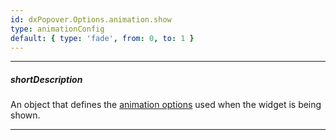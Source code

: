 ```yaml
---
id: dxPopover.Options.animation.show
type: animationConfig
default: { type: 'fade', from: 0, to: 1 }
---
```

---
##### shortDescription
An object that defines the [animation options](/api-reference/50%20Common/Object%20Structures/animationConfig/animationConfig.md '/Documentation/ApiReference/Common/Object_Structures/animationConfig/') used when the widget is being shown.

---

